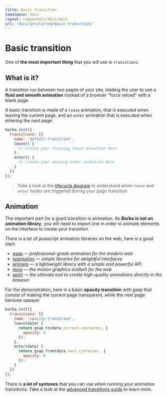 ```yaml
---
title: Basic transition
namespace: docs
layout: components/docs/docs
url: 'docs/getstarted/basic-transition/'
---
```


# Basic transition

One of **the most important thing** that you will use is `transitions`.

## What is it?

A transition run between two pages of your site, leading the user to see a **fluid and smooth animation** instead of a browser "force reload" with a blank page.

A basic transition is made of a `leave` animation, that is executed when leaving the current page, and an `enter` animation that is executed when entering the next page:

```js
barba.init({
  transitions: [{
    name: 'default-transition',
    leave() {
      // create your stunning leave animation here
    },
    enter() {
      // create your amazing enter animation here
    }
  }]
});
```

> Take a look at the [lifecycle diagram](/docs/getstarted/lifecycle/) to understand when `leave` and `enter` hooks are triggered during your page transition

## Animation

The important part for a good transition is animation. As **Barba is not an animation library**, you will need to import one in order to animate elements on the interface to create your transition.

There is a lot of javascript animation libraries on the web, here is a good start:
- [gsap](https://greensock.com/gsap/) — *professional-grade animation for the modern web*
- [popmotion](https://popmotion.io/) — *simple libraries for delightful interfaces*
- [animejs](https://animejs.com/) — *a lightweight library with a simple and powerful API*
- [mojs](https://mojs.github.io/) — *the motion graphics toolbelt for the web*
- [spirit](https://spiritjs.io/) — *the ultimate tool to create high-quality animations directly in the browser*

For the demonstration, here is a basic **opacity transition** with gsap that consist of making the current page transparent, while the next page become opaque:

```js
barba.init({
  transitions: [{
    name: 'opacity-transition',
    leave(data) {
      return gsap.to(data.current.container, {
        opacity: 0
      });
    },
    enter(data) {
      return gsap.from(data.next.container, {
        opacity: 0
      });
    }
  }]
});
```

There is **a lot of syntaxes** that you can use when running your animation transitions. Take a look at the [advanced transitions guide](/docs/advanced/transitions/) to learn more.
